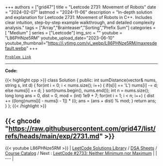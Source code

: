 
+++
authors = ["grid47"]
title = "Leetcode 2731: Movement of Robots"
date = "2024-02-07"
lastmod = "2024-11-06"
description = "In-depth solution and explanation for Leetcode 2731: Movement of Robots in C++. Includes clear intuition, step-by-step example walkthrough, and detailed complexity analysis."
tags = ["Array","Brainteaser","Sorting","Prefix Sum"]
categories = [
    "Medium"
]
series = ["Leetcode"]
img_src = ""
youtube = "L86PHNze5RM"
youtube_upload_date="2023-06-10"
youtube_thumbnail="https://i.ytimg.com/vi_webp/L86PHNze5RM/maxresdefault.webp"
+++



[`Problem Link`](https://leetcode.com/problems/movement-of-robots/description/)

---
**Code:**

{{< highlight cpp >}}
class Solution {
public:
    int sumDistance(vector<int>& nums, string s, int d) {
        for(int i = 0; i < nums.size(); i++) {
            if(s[i] == 'L') nums[i] -= d;
            else nums[i] += d;
        }
        sort(nums.begin(), nums.end());
        int n = nums.size();
        long long ans = 0, dist = 0, mod = (int) 1e9 + 7;
        for(int i = 1; i < n; i++) {
            dist += ((long)nums[i] - nums[i - 1]) * (i);
            ans = (ans + dist) % mod;
        }
        return ans;
    }
};
{{< /highlight >}}

{{< ghcode "https://raw.githubusercontent.com/grid47/list/refs/heads/main/exp/2731.md" >}}
---
{{< youtube L86PHNze5RM >}}
| [LeetCode Solutions Library](https://grid47.xyz/leetcode/) / [DSA Sheets](https://grid47.xyz/sheets/) / [Course Catalog](https://grid47.xyz/courses/) / Next : [LeetCode #2733: Neither Minimum nor Maximum](https://grid47.xyz/leetcode/solution-2733-neither-minimum-nor-maximum/) |
| --- |
